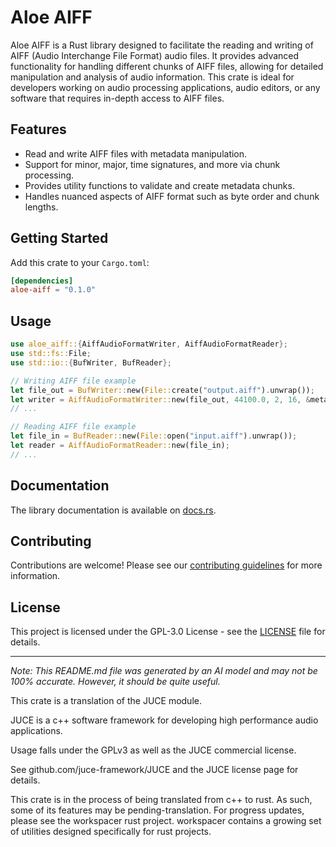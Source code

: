 # Aloe AIFF

Aloe AIFF is a Rust library designed to facilitate the reading and writing of AIFF (Audio Interchange File Format) audio files. It provides advanced functionality for handling different chunks of AIFF files, allowing for detailed manipulation and analysis of audio information. This crate is ideal for developers working on audio processing applications, audio editors, or any software that requires in-depth access to AIFF files.

## Features
- Read and write AIFF files with metadata manipulation.
- Support for minor, major, time signatures, and more via chunk processing.
- Provides utility functions to validate and create metadata chunks.
- Handles nuanced aspects of AIFF format such as byte order and chunk lengths.

## Getting Started

Add this crate to your `Cargo.toml`:

```toml
[dependencies]
aloe-aiff = "0.1.0"
```

## Usage

```rust
use aloe_aiff::{AiffAudioFormatWriter, AiffAudioFormatReader};
use std::fs::File;
use std::io::{BufWriter, BufReader};

// Writing AIFF file example
let file_out = BufWriter::new(File::create("output.aiff").unwrap());
let writer = AiffAudioFormatWriter::new(file_out, 44100.0, 2, 16, &metadata);
// ...

// Reading AIFF file example
let file_in = BufReader::new(File::open("input.aiff").unwrap());
let reader = AiffAudioFormatReader::new(file_in);
// ...
```

## Documentation

The library documentation is available on [docs.rs](https://docs.rs/aloe-aiff/).

## Contributing
Contributions are welcome! Please see our [contributing guidelines](https://github.com/klebs6/aloe-rs/blob/main/CONTRIBUTING.md) for more information.

## License
This project is licensed under the GPL-3.0 License - see the [LICENSE](https://github.com/klebs6/aloe-rs/blob/main/LICENSE) file for details.

---

*Note: This README.md file was generated by an AI model and may not be 100% accurate. However, it should be quite useful.*

This crate is a translation of the JUCE module.

JUCE is a c++ software framework for developing high performance audio applications.

Usage falls under the GPLv3 as well as the JUCE commercial license.

See github.com/juce-framework/JUCE and the JUCE license page for details.

This crate is in the process of being translated from c++ to rust. As such, some of its features may be pending-translation. For progress updates, please see the workspacer rust project. workspacer contains a growing set of utilities designed specifically for rust projects.
